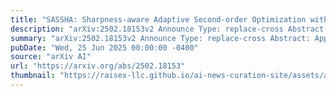 ```yaml
---
title: "SASSHA: Sharpness-aware Adaptive Second-order Optimization with Stable Hessian Approximation"
description: "arXiv:2502.18153v2 Announce Type: replace-cross Abstract: Approximate second-order optimization methods often exhibit poorer generalization compared to first-order approaches. In this work, we look into this issue through the lens of the loss landscape and find that existing second-order methods tend to converge to sharper minima compared to SGD. In response, we propose Sassha, a novel second-order method designed to enhance generalization by explicitly reducing sharpness of the solution, while stabilizing the computation of approximate Hessians along the optimization trajectory. In fact, this sharpness minimization scheme is crafted also to accommodate lazy Hessian updates, so as to secure efficiency besides flatness. To validate its effectiveness, we conduct a wide range of standard deep learning experiments where Sassha demonstrates its outstanding generalization performance that is comparable to, and mostly better than, other methods. We provide a comprehensive set of analyses including convergence, robustness, stability, efficiency, and cost."
summary: "arXiv:2502.18153v2 Announce Type: replace-cross Abstract: Approximate second-order optimization methods often exhibit poorer generalization compared to first-order approaches. In this work, we look into this issue through the lens of the loss landscape and find that existing second-order methods tend to converge to sharper minima compared to SGD. In response, we propose Sassha, a novel second-order method designed to enhance generalization by explicitly reducing sharpness of the solution, while stabilizing the computation of approximate Hessians along the optimization trajectory. In fact, this sharpness minimization scheme is crafted also to accommodate lazy Hessian updates, so as to secure efficiency besides flatness. To validate its effectiveness, we conduct a wide range of standard deep learning experiments where Sassha demonstrates its outstanding generalization performance that is comparable to, and mostly better than, other methods. We provide a comprehensive set of analyses including convergence, robustness, stability, efficiency, and cost."
pubDate: "Wed, 25 Jun 2025 00:00:00 -0400"
source: "arXiv AI"
url: "https://arxiv.org/abs/2502.18153"
thumbnail: "https://raisex-llc.github.io/ai-news-curation-site/assets/arxiv.png"
---
```


